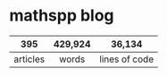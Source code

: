 # mathspp blog

<table class="stats-table">
    <thead>
        <tr>
            <th style="text-align: center;">395</th>
            <th style="text-align: center;">429,924</th>
            <th style="text-align: center;">36,134</th>
        </tr>
    </thead>
    <tbody>
        <tr>
            <td style="text-align: center;">articles</td>
            <td style="text-align: center;">words</td>
            <td style="text-align: center;">lines of code</td>
        </tr>
    </tbody>
</table>